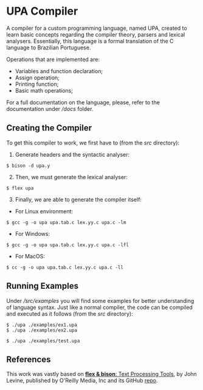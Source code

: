 # UPA Compiler

A compiler for a custom programming language, named UPA, created to learn basic concepts regarding the compiler theory, parsers and lexical analysers. Essentially, this language is a formal translation of the C language to Brazilian Portuguese.

Operations that are implemented are:
* Variables and function declaration;
* Assign operation;
* Printing function;
* Basic math operations;

For a full documentation on the language, please, refer to the documentation under */docs* folder.

## Creating the Compiler 

To get this compiler to work, we first have to (from the *src* directory):

1. Generate headers and the syntactic analyser:

```shell
$ bison -d upa.y
```

2. Then, we must generate the lexical analyser:

```shell
$ flex upa
```

3. Finally, we are able to generate the compiler itself:

* For Linux environment:
```shell
$ gcc -g -o upa upa.tab.c lex.yy.c upa.c -lm
```

* For Windows:
```shell
$ gcc -g -o upa upa.tab.c lex.yy.c upa.c -lfl
```

* For MacOS:
```shell
$ cc -g -o upa upa.tab.c lex.yy.c upa.c -ll
```

## Running Examples

Under */src/examples* you will find some examples for better understanding of language syntax. Just like a normal compiler, the code can be compiled and executed as it follows (from the *src* directory):

```shell
$ ./upa ./examples/ex1.upa
$ ./upa ./examples/ex2.upa
```

```shell
$ ./upa ./examples/test.upa
```

## References

This work was vastly based on [**flex & bison**:  Text Processing Tools](https://books.google.com.br/books?id=3Sr1V5J9_qMC&lpg=PP1&dq=flex%20bison%20o'reilly&hl=pt-BR&pg=PP1#v=onepage&q=flex%20bison%20o'reilly&f=false), by John Levine, published by O'Reilly Media, Inc and its GitHub [repo](https://github.com/mbbill/flexbison/tree/master/flexbison).